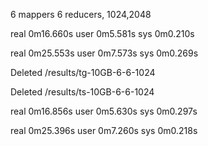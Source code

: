 
6 mappers 6 reducers, 1024,2048


real    0m16.660s
user    0m5.581s
sys     0m0.210s

real    0m25.553s
user    0m7.573s
sys     0m0.269s


Deleted /results/tg-10GB-6-6-1024

Deleted /results/ts-10GB-6-6-1024

real    0m16.856s
user    0m5.630s
sys     0m0.297s

real    0m25.396s
user    0m7.260s
sys     0m0.218s

